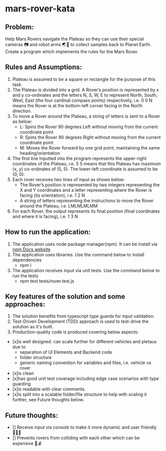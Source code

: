 # mars-rover-kata

## Problem:
Help Mars Rovers navigate the Plateau so they can use their special cameras 📷 and robot arms 🌏🦾 to collect samples back to Planet Earth. Create a program which implements the rules for the Mars Rover.

## Rules and Assumptions:
1. Plateau is assumed to be a square or rectangle for the purpose of this task.
2. The Plateau is divided into a grid. A Rover’s position is represented by x and y co-ordinates and the letters N, S, W, E to represent North, South, West, East (the four cardinal compass points) respectively, i.e. 0 0 N means the Rover is at the bottom-left corner facing in the North direction. 
3. To move a Rover around the Plateau, a string of letters is sent to a Rover as below:
    - L: Spins the Rover 90 degrees Left without moving from the current coordinate point
    - R: Spins the Rover 90 degrees Right without moving from the current coordinate point
    - M: Moves the Rover forward by one grid point, maintaining the same heading/orientation
4. The first line inputted into the program represents the upper-right coordinates of the Plateau, i.e. 5 5 means that this Plateau has maximum (x, y) co-ordinates of (5, 5). The lower-left coordinate is assumed to be (0, 0).
5. Each rover receives two lines of input as shown below:
    - The Rover’s position is represented by two integers representing the X and Y coordinates and a letter representing where the Rover is facing (its orientation), i.e. 1 2 N
    - A string of letters representing the instructions to move the Rover around the Plateau, i.e. LMLMLMLMM
6. For each Rover, the output represents its final position (final coordinates and where it is facing), i.e. 1 3 N

## How to run the application:
1. The application uses node package manager(npm). It can be install via [npm Docs website](https://docs.npmjs.com/downloading-and-installing-node-js-and-npm)
2. The application uses libraries. Use the command below to install dependencies
    - npm i
3. The application receives input via unit tests. Use the command below to run the tests
    - npm test tests/rover.test.js

## Key features of the solution and some approaches:
1. The solution benefits from typescript type guards for input validation.
2. Test-Driven Development (TDD) approach is used to test-drive the solution as it's built.
3. Production-quality code is produced covering below aspects:
- [x]is well designed. can scale further for different vehicles and pletaus due to 
    - separation of UI Elements and Backend code
    - folder structure
    - generic naming convention for variables and files, i.e. vehicle vs rover
- [x]is clean 
- [x]has good unit test coverage including edge case scenarios with type guarding
- [x]is readable with clear comments.
- [x]is split into a scalable folder/file structure to help with scaling it further, see Future thoughts below.

## Future thoughts:
- [] Receive input via console to make it more dynamic and user friendly 🙆🏻‍♀️
- [] Prevents rovers from colliding with each other which can be expensive 🫰💰
